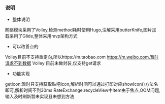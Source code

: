 ### 说明

- 整体说明

网络模块采用了Volley,检测method耗时使用Hugo,注解采用butterKnife,图片加载采用了GIide,整体采用mvp架构方式

- 可以改善点的

Volley目前不支持重定向,所以https://m.taobao.com https://m.weibo.com,暂时请求不到数据
Volley 目前未做封装,仅支持get请求


- 功能实现
 
getIcon:暂时只支持获取贴吧Icon,解析时间可以通过打印对应showIcon()方法名即可,解析时间不到30ms
RateExchange:recycleView中item由于焦点,OOM问题,输入及时刷新暂未实现且未想到方法
